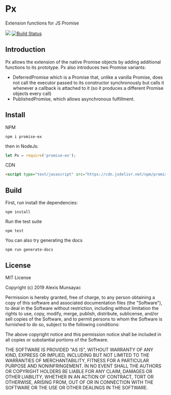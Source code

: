 # Px
Extension functions for JS Promise

[![](https://data.jsdelivr.com/v1/package/npm/promise-ex/badge)](https://www.jsdelivr.com/package/npm/promise-ex)
[![Build Status](https://travis-ci.org/LXSMNSYC/Px.svg?branch=master)](https://travis-ci.org/LXSMNSYC/Px)

## Introduction

Px allows the extension of the native Promise objects by adding additional functions to its prototype.
Px also introduces two Promise variants: 
* DeferredPromise which is a Promise that, unlike a vanilla Promise, does not call the executor passed to its constructor synchronously but calls it whenever a callback is attached to it (so it produces a different Promise objects every call) 
* PublishedPromise, which allows asynchronous fulfillment.

## Install
NPM
```
npm i promise-ex
```
then in NodeJs:
```js
let Px = require('promise-ex');
```

CDN
```html
<script type="text/javascript" src="https://cdn.jsdelivr.net/npm/promise-ex@0.1.0/index.min.js"></script>
```

## Build
First, run install the dependencies:
```
npm install
```

Run the test suite
```
npm test
```

You can also try generating the docs
```
npm run generate-docs
```

## License

MIT License

Copyright (c) 2019 Alexis Munsayac

Permission is hereby granted, free of charge, to any person obtaining a copy
of this software and associated documentation files (the "Software"), to deal
in the Software without restriction, including without limitation the rights
to use, copy, modify, merge, publish, distribute, sublicense, and/or sell
copies of the Software, and to permit persons to whom the Software is
furnished to do so, subject to the following conditions:

The above copyright notice and this permission notice shall be included in all
copies or substantial portions of the Software.

THE SOFTWARE IS PROVIDED "AS IS", WITHOUT WARRANTY OF ANY KIND, EXPRESS OR
IMPLIED, INCLUDING BUT NOT LIMITED TO THE WARRANTIES OF MERCHANTABILITY,
FITNESS FOR A PARTICULAR PURPOSE AND NONINFRINGEMENT. IN NO EVENT SHALL THE
AUTHORS OR COPYRIGHT HOLDERS BE LIABLE FOR ANY CLAIM, DAMAGES OR OTHER
LIABILITY, WHETHER IN AN ACTION OF CONTRACT, TORT OR OTHERWISE, ARISING FROM,
OUT OF OR IN CONNECTION WITH THE SOFTWARE OR THE USE OR OTHER DEALINGS IN THE
SOFTWARE.

